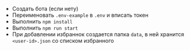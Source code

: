 * Создать бота (если нету)
* Переименовать `.env-example` в `.env` и вписать токен
* Выполнить `npm install`
* Выполнить `npm run start`
* При добавлении избраннок создается папка `data`, в ней хранится `<user-id>.json` со списком избранного